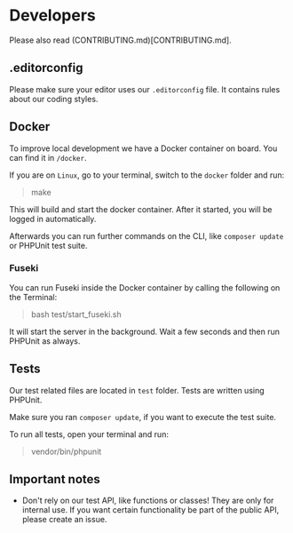 # Developers

Please also read (CONTRIBUTING.md)[CONTRIBUTING.md].

## .editorconfig

Please make sure your editor uses our `.editorconfig` file. It contains rules about our coding styles.

## Docker

To improve local development we have a Docker container on board. You can find it in `/docker`.

If you are on `Linux`, go to your terminal, switch to the `docker` folder and run:

> make

This will build and start the docker container.
After it started, you will be logged in automatically.

Afterwards you can run further commands on the CLI, like `composer update` or PHPUnit test suite.

### Fuseki

You can run Fuseki inside the Docker container by calling the following on the Terminal:

> bash test/start_fuseki.sh

It will start the server in the background. Wait a few seconds and then run PHPUnit as always.

## Tests

Our test related files are located in `test` folder. Tests are written using PHPUnit.

Make sure you ran `composer update`, if you want to execute the test suite.

To run all tests, open your terminal and run:

> vendor/bin/phpunit

## Important notes

* Don't rely on our test API, like functions or classes! They are only for internal use. If you want certain functionality be part of the public API, please create an issue.
